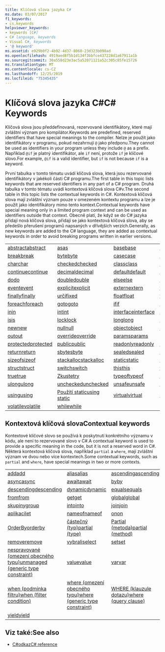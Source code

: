```yaml
---
title: Klíčová slova jazyka C#
ms.date: 03/07/2017
f1_keywords:
- cs.keywords
helpviewer_keywords:
- keywords [C#]
- C# language, keywords
- Visual C#, keywords
- '@ keyword'
ms.assetid: e929b0f2-4b92-4d37-8060-23d323b098ad
ms.openlocfilehash: 4919aed8f5b1d134f3bbfce437228d1a67911a1b
ms.sourcegitcommit: 30a558d23e3ac5a52071121a52c305c85fe15726
ms.translationtype: MT
ms.contentlocale: cs-CZ
ms.lasthandoff: 12/25/2019
ms.locfileid: "75345435"
---
```

# <a name="c-keywords"></a><span data-ttu-id="57a36-102">Klíčová slova jazyka C#</span><span class="sxs-lookup"><span data-stu-id="57a36-102">C# Keywords</span></span>

<span data-ttu-id="57a36-103">Klíčová slova jsou předdefinovaná, rezervované identifikátory, které mají zvláštní význam pro kompilátor.</span><span class="sxs-lookup"><span data-stu-id="57a36-103">Keywords are predefined, reserved identifiers that have special meanings to the compiler.</span></span> <span data-ttu-id="57a36-104">Nelze je použít jako identifikátory v programu, pokud nezahrnují `@` jako předponu.</span><span class="sxs-lookup"><span data-stu-id="57a36-104">They cannot be used as identifiers in your program unless they include `@` as a prefix.</span></span> <span data-ttu-id="57a36-105">Například `@if` je platný identifikátor, ale `if` není, protože `if` je klíčové slovo.</span><span class="sxs-lookup"><span data-stu-id="57a36-105">For example, `@if` is a valid identifier, but `if` is not because `if` is a keyword.</span></span>  
  
 <span data-ttu-id="57a36-106">První tabulka v tomto tématu uvádí klíčová slova, která jsou rezervované identifikátory v jakékoli části C# programu.</span><span class="sxs-lookup"><span data-stu-id="57a36-106">The first table in this topic lists keywords that are reserved identifiers in any part of a C# program.</span></span> <span data-ttu-id="57a36-107">Druhá tabulka v tomto tématu uvádí kontextová klíčová slova C#v.</span><span class="sxs-lookup"><span data-stu-id="57a36-107">The second table in this topic lists the contextual keywords in C#.</span></span> <span data-ttu-id="57a36-108">Kontextová klíčová slova mají zvláštní význam pouze v omezeném kontextu programu a lze je použít jako identifikátory mimo tento kontext.</span><span class="sxs-lookup"><span data-stu-id="57a36-108">Contextual keywords have special meaning only in a limited program context and can be used as identifiers outside that context.</span></span> <span data-ttu-id="57a36-109">Obecně platí, že když se do C# jazyka přidají nová klíčová slova, přidají se jako kontextová klíčová slova, aby se předešlo přerušení programů napsaných v dřívějších verzích.</span><span class="sxs-lookup"><span data-stu-id="57a36-109">Generally, as new keywords are added to the C# language, they are added as contextual keywords in order to avoid breaking programs written in earlier versions.</span></span>  
  
|||||  
|---|---|---|---|  
|[<span data-ttu-id="57a36-110">abstract</span><span class="sxs-lookup"><span data-stu-id="57a36-110">abstract</span></span>](abstract.md)|[<span data-ttu-id="57a36-111">as</span><span class="sxs-lookup"><span data-stu-id="57a36-111">as</span></span>](../operators/type-testing-and-cast.md#as-operator)|[<span data-ttu-id="57a36-112">base</span><span class="sxs-lookup"><span data-stu-id="57a36-112">base</span></span>](base.md)|[<span data-ttu-id="57a36-113">bool</span><span class="sxs-lookup"><span data-stu-id="57a36-113">bool</span></span>](../builtin-types/bool.md)|  
|[<span data-ttu-id="57a36-114">break</span><span class="sxs-lookup"><span data-stu-id="57a36-114">break</span></span>](break.md)|[<span data-ttu-id="57a36-115">byte</span><span class="sxs-lookup"><span data-stu-id="57a36-115">byte</span></span>](../builtin-types/integral-numeric-types.md)|[<span data-ttu-id="57a36-116">case</span><span class="sxs-lookup"><span data-stu-id="57a36-116">case</span></span>](switch.md)|[<span data-ttu-id="57a36-117">catch</span><span class="sxs-lookup"><span data-stu-id="57a36-117">catch</span></span>](try-catch.md)|  
|[<span data-ttu-id="57a36-118">char</span><span class="sxs-lookup"><span data-stu-id="57a36-118">char</span></span>](../builtin-types/char.md)|[<span data-ttu-id="57a36-119">checked</span><span class="sxs-lookup"><span data-stu-id="57a36-119">checked</span></span>](checked.md)|[<span data-ttu-id="57a36-120">class</span><span class="sxs-lookup"><span data-stu-id="57a36-120">class</span></span>](class.md)|[<span data-ttu-id="57a36-121">const</span><span class="sxs-lookup"><span data-stu-id="57a36-121">const</span></span>](const.md)|  
|[<span data-ttu-id="57a36-122">continue</span><span class="sxs-lookup"><span data-stu-id="57a36-122">continue</span></span>](continue.md)|[<span data-ttu-id="57a36-123">decimal</span><span class="sxs-lookup"><span data-stu-id="57a36-123">decimal</span></span>](../builtin-types/floating-point-numeric-types.md)|[<span data-ttu-id="57a36-124">default</span><span class="sxs-lookup"><span data-stu-id="57a36-124">default</span></span>](default.md)|[<span data-ttu-id="57a36-125">delegate</span><span class="sxs-lookup"><span data-stu-id="57a36-125">delegate</span></span>](../builtin-types/reference-types.md)|  
|[<span data-ttu-id="57a36-126">do</span><span class="sxs-lookup"><span data-stu-id="57a36-126">do</span></span>](do.md)|[<span data-ttu-id="57a36-127">double</span><span class="sxs-lookup"><span data-stu-id="57a36-127">double</span></span>](../builtin-types/floating-point-numeric-types.md)|[<span data-ttu-id="57a36-128">else</span><span class="sxs-lookup"><span data-stu-id="57a36-128">else</span></span>](if-else.md)|[<span data-ttu-id="57a36-129">enum</span><span class="sxs-lookup"><span data-stu-id="57a36-129">enum</span></span>](../builtin-types/enum.md)|  
|[<span data-ttu-id="57a36-130">event</span><span class="sxs-lookup"><span data-stu-id="57a36-130">event</span></span>](event.md)|[<span data-ttu-id="57a36-131">explicit</span><span class="sxs-lookup"><span data-stu-id="57a36-131">explicit</span></span>](../operators/user-defined-conversion-operators.md)|[<span data-ttu-id="57a36-132">extern</span><span class="sxs-lookup"><span data-stu-id="57a36-132">extern</span></span>](extern.md)|[<span data-ttu-id="57a36-133">false</span><span class="sxs-lookup"><span data-stu-id="57a36-133">false</span></span>](../builtin-types/bool.md)|  
|[<span data-ttu-id="57a36-134">finally</span><span class="sxs-lookup"><span data-stu-id="57a36-134">finally</span></span>](try-finally.md)|[<span data-ttu-id="57a36-135">určí</span><span class="sxs-lookup"><span data-stu-id="57a36-135">fixed</span></span>](fixed-statement.md)|[<span data-ttu-id="57a36-136">float</span><span class="sxs-lookup"><span data-stu-id="57a36-136">float</span></span>](../builtin-types/floating-point-numeric-types.md)|[<span data-ttu-id="57a36-137">for</span><span class="sxs-lookup"><span data-stu-id="57a36-137">for</span></span>](for.md)|  
|[<span data-ttu-id="57a36-138">foreach</span><span class="sxs-lookup"><span data-stu-id="57a36-138">foreach</span></span>](foreach-in.md)|[<span data-ttu-id="57a36-139">goto</span><span class="sxs-lookup"><span data-stu-id="57a36-139">goto</span></span>](goto.md)|[<span data-ttu-id="57a36-140">if</span><span class="sxs-lookup"><span data-stu-id="57a36-140">if</span></span>](if-else.md)|[<span data-ttu-id="57a36-141">implicit</span><span class="sxs-lookup"><span data-stu-id="57a36-141">implicit</span></span>](../operators/user-defined-conversion-operators.md)|  
|[<span data-ttu-id="57a36-142">in</span><span class="sxs-lookup"><span data-stu-id="57a36-142">in</span></span>](in.md)|[<span data-ttu-id="57a36-143">int</span><span class="sxs-lookup"><span data-stu-id="57a36-143">int</span></span>](../builtin-types/integral-numeric-types.md)|[<span data-ttu-id="57a36-144">interface</span><span class="sxs-lookup"><span data-stu-id="57a36-144">interface</span></span>](interface.md)|[<span data-ttu-id="57a36-145">internal</span><span class="sxs-lookup"><span data-stu-id="57a36-145">internal</span></span>](internal.md)|
|[<span data-ttu-id="57a36-146">is</span><span class="sxs-lookup"><span data-stu-id="57a36-146">is</span></span>](is.md)|[<span data-ttu-id="57a36-147">lock</span><span class="sxs-lookup"><span data-stu-id="57a36-147">lock</span></span>](lock-statement.md)|[<span data-ttu-id="57a36-148">long</span><span class="sxs-lookup"><span data-stu-id="57a36-148">long</span></span>](../builtin-types/integral-numeric-types.md)|[<span data-ttu-id="57a36-149">namespace</span><span class="sxs-lookup"><span data-stu-id="57a36-149">namespace</span></span>](namespace.md)|
|[<span data-ttu-id="57a36-150">new</span><span class="sxs-lookup"><span data-stu-id="57a36-150">new</span></span>](../operators/new-operator.md)|[<span data-ttu-id="57a36-151">null</span><span class="sxs-lookup"><span data-stu-id="57a36-151">null</span></span>](null.md)|[<span data-ttu-id="57a36-152">object</span><span class="sxs-lookup"><span data-stu-id="57a36-152">object</span></span>](../builtin-types/reference-types.md)|[<span data-ttu-id="57a36-153">operator</span><span class="sxs-lookup"><span data-stu-id="57a36-153">operator</span></span>](../operators/operator-overloading.md)|
|[<span data-ttu-id="57a36-154">out</span><span class="sxs-lookup"><span data-stu-id="57a36-154">out</span></span>](out.md)|[<span data-ttu-id="57a36-155">override</span><span class="sxs-lookup"><span data-stu-id="57a36-155">override</span></span>](override.md)|[<span data-ttu-id="57a36-156">params</span><span class="sxs-lookup"><span data-stu-id="57a36-156">params</span></span>](params.md)|[<span data-ttu-id="57a36-157">private</span><span class="sxs-lookup"><span data-stu-id="57a36-157">private</span></span>](private.md)|
|[<span data-ttu-id="57a36-158">protected</span><span class="sxs-lookup"><span data-stu-id="57a36-158">protected</span></span>](protected.md)|[<span data-ttu-id="57a36-159">public</span><span class="sxs-lookup"><span data-stu-id="57a36-159">public</span></span>](public.md)|[<span data-ttu-id="57a36-160">readonly</span><span class="sxs-lookup"><span data-stu-id="57a36-160">readonly</span></span>](readonly.md)|[<span data-ttu-id="57a36-161">ref</span><span class="sxs-lookup"><span data-stu-id="57a36-161">ref</span></span>](ref.md)|
|[<span data-ttu-id="57a36-162">return</span><span class="sxs-lookup"><span data-stu-id="57a36-162">return</span></span>](return.md)|[<span data-ttu-id="57a36-163">sbyte</span><span class="sxs-lookup"><span data-stu-id="57a36-163">sbyte</span></span>](../builtin-types/integral-numeric-types.md)|[<span data-ttu-id="57a36-164">sealed</span><span class="sxs-lookup"><span data-stu-id="57a36-164">sealed</span></span>](sealed.md)|[<span data-ttu-id="57a36-165">short</span><span class="sxs-lookup"><span data-stu-id="57a36-165">short</span></span>](../builtin-types/integral-numeric-types.md)||
[<span data-ttu-id="57a36-166">sizeof</span><span class="sxs-lookup"><span data-stu-id="57a36-166">sizeof</span></span>](../operators/sizeof.md)|[<span data-ttu-id="57a36-167">stackalloc</span><span class="sxs-lookup"><span data-stu-id="57a36-167">stackalloc</span></span>](../operators/stackalloc.md)|[<span data-ttu-id="57a36-168">static</span><span class="sxs-lookup"><span data-stu-id="57a36-168">static</span></span>](static.md)|[<span data-ttu-id="57a36-169">string</span><span class="sxs-lookup"><span data-stu-id="57a36-169">string</span></span>](../builtin-types/reference-types.md)|
|[<span data-ttu-id="57a36-170">struct</span><span class="sxs-lookup"><span data-stu-id="57a36-170">struct</span></span>](struct.md)|[<span data-ttu-id="57a36-171">switch</span><span class="sxs-lookup"><span data-stu-id="57a36-171">switch</span></span>](switch.md)|[<span data-ttu-id="57a36-172">this</span><span class="sxs-lookup"><span data-stu-id="57a36-172">this</span></span>](this.md)|[<span data-ttu-id="57a36-173">throw</span><span class="sxs-lookup"><span data-stu-id="57a36-173">throw</span></span>](throw.md)|
|[<span data-ttu-id="57a36-174">true</span><span class="sxs-lookup"><span data-stu-id="57a36-174">true</span></span>](../builtin-types/bool.md)|[<span data-ttu-id="57a36-175">Zkuste</span><span class="sxs-lookup"><span data-stu-id="57a36-175">try</span></span>](try-catch.md)|[<span data-ttu-id="57a36-176">typeof</span><span class="sxs-lookup"><span data-stu-id="57a36-176">typeof</span></span>](../operators/type-testing-and-cast.md#typeof-operator)|[<span data-ttu-id="57a36-177">uint</span><span class="sxs-lookup"><span data-stu-id="57a36-177">uint</span></span>](../builtin-types/integral-numeric-types.md)|
|[<span data-ttu-id="57a36-178">ulong</span><span class="sxs-lookup"><span data-stu-id="57a36-178">ulong</span></span>](../builtin-types/integral-numeric-types.md)|[<span data-ttu-id="57a36-179">unchecked</span><span class="sxs-lookup"><span data-stu-id="57a36-179">unchecked</span></span>](unchecked.md)|[<span data-ttu-id="57a36-180">unsafe</span><span class="sxs-lookup"><span data-stu-id="57a36-180">unsafe</span></span>](unsafe.md)|[<span data-ttu-id="57a36-181">ushort</span><span class="sxs-lookup"><span data-stu-id="57a36-181">ushort</span></span>](../builtin-types/integral-numeric-types.md)|
|[<span data-ttu-id="57a36-182">using</span><span class="sxs-lookup"><span data-stu-id="57a36-182">using</span></span>](using.md)|[<span data-ttu-id="57a36-183">Použití static</span><span class="sxs-lookup"><span data-stu-id="57a36-183">using static</span></span>](using-static.md)|[<span data-ttu-id="57a36-184">virtual</span><span class="sxs-lookup"><span data-stu-id="57a36-184">virtual</span></span>](virtual.md)|[<span data-ttu-id="57a36-185">void</span><span class="sxs-lookup"><span data-stu-id="57a36-185">void</span></span>](void.md)|
|[<span data-ttu-id="57a36-186">volatile</span><span class="sxs-lookup"><span data-stu-id="57a36-186">volatile</span></span>](volatile.md)|[<span data-ttu-id="57a36-187">while</span><span class="sxs-lookup"><span data-stu-id="57a36-187">while</span></span>](while.md)|

## <a name="contextual-keywords"></a><span data-ttu-id="57a36-188">Kontextová klíčová slova</span><span class="sxs-lookup"><span data-stu-id="57a36-188">Contextual keywords</span></span>

 <span data-ttu-id="57a36-189">Kontextové klíčové slovo se používá k poskytnutí konkrétního významu v kódu, ale není to rezervované slovo v C#.</span><span class="sxs-lookup"><span data-stu-id="57a36-189">A contextual keyword is used to provide a specific meaning in the code, but it is not a reserved word in C#.</span></span> <span data-ttu-id="57a36-190">Některá kontextová klíčová slova, například `partial` a `where`, mají zvláštní význam ve dvou nebo více kontextech.</span><span class="sxs-lookup"><span data-stu-id="57a36-190">Some contextual keywords, such as `partial` and `where`, have special meanings in two or more contexts.</span></span>  
  
||||  
|---|---|---|  
|[<span data-ttu-id="57a36-191">add</span><span class="sxs-lookup"><span data-stu-id="57a36-191">add</span></span>](add.md)|[<span data-ttu-id="57a36-192">alias</span><span class="sxs-lookup"><span data-stu-id="57a36-192">alias</span></span>](extern-alias.md)|[<span data-ttu-id="57a36-193">ascending</span><span class="sxs-lookup"><span data-stu-id="57a36-193">ascending</span></span>](ascending.md)|
|[<span data-ttu-id="57a36-194">async</span><span class="sxs-lookup"><span data-stu-id="57a36-194">async</span></span>](async.md)|[<span data-ttu-id="57a36-195">await</span><span class="sxs-lookup"><span data-stu-id="57a36-195">await</span></span>](../operators/await.md)|[<span data-ttu-id="57a36-196">by</span><span class="sxs-lookup"><span data-stu-id="57a36-196">by</span></span>](by.md)|
|[<span data-ttu-id="57a36-197">descending</span><span class="sxs-lookup"><span data-stu-id="57a36-197">descending</span></span>](descending.md)|[<span data-ttu-id="57a36-198">dynamic</span><span class="sxs-lookup"><span data-stu-id="57a36-198">dynamic</span></span>](../builtin-types/reference-types.md)|[<span data-ttu-id="57a36-199">equals</span><span class="sxs-lookup"><span data-stu-id="57a36-199">equals</span></span>](equals.md)|
|[<span data-ttu-id="57a36-200">from</span><span class="sxs-lookup"><span data-stu-id="57a36-200">from</span></span>](from-clause.md)|[<span data-ttu-id="57a36-201">get</span><span class="sxs-lookup"><span data-stu-id="57a36-201">get</span></span>](get.md)|[<span data-ttu-id="57a36-202">global</span><span class="sxs-lookup"><span data-stu-id="57a36-202">global</span></span>](../operators/namespace-alias-qualifier.md)|
|[<span data-ttu-id="57a36-203">skupiny</span><span class="sxs-lookup"><span data-stu-id="57a36-203">group</span></span>](group-clause.md)|[<span data-ttu-id="57a36-204">into</span><span class="sxs-lookup"><span data-stu-id="57a36-204">into</span></span>](into.md)|[<span data-ttu-id="57a36-205">join</span><span class="sxs-lookup"><span data-stu-id="57a36-205">join</span></span>](join-clause.md)|
|[<span data-ttu-id="57a36-206">aplikaci</span><span class="sxs-lookup"><span data-stu-id="57a36-206">let</span></span>](let-clause.md)|[<span data-ttu-id="57a36-207">nameof</span><span class="sxs-lookup"><span data-stu-id="57a36-207">nameof</span></span>](../operators/nameof.md)|[<span data-ttu-id="57a36-208">on</span><span class="sxs-lookup"><span data-stu-id="57a36-208">on</span></span>](on.md)|
|[<span data-ttu-id="57a36-209">OrderBy</span><span class="sxs-lookup"><span data-stu-id="57a36-209">orderby</span></span>](orderby-clause.md)|[<span data-ttu-id="57a36-210">částečný (typ)</span><span class="sxs-lookup"><span data-stu-id="57a36-210">partial (type)</span></span>](partial-type.md)|[<span data-ttu-id="57a36-211">Partial (metoda)</span><span class="sxs-lookup"><span data-stu-id="57a36-211">partial (method)</span></span>](partial-method.md)|
|[<span data-ttu-id="57a36-212">remove</span><span class="sxs-lookup"><span data-stu-id="57a36-212">remove</span></span>](remove.md)|[<span data-ttu-id="57a36-213">vybrali</span><span class="sxs-lookup"><span data-stu-id="57a36-213">select</span></span>](select-clause.md)|[<span data-ttu-id="57a36-214">set</span><span class="sxs-lookup"><span data-stu-id="57a36-214">set</span></span>](set.md)|
|[<span data-ttu-id="57a36-215">nespravované (omezení obecného typu)</span><span class="sxs-lookup"><span data-stu-id="57a36-215">unmanaged (generic type constraint)</span></span>](where-generic-type-constraint.md)|[<span data-ttu-id="57a36-216">value</span><span class="sxs-lookup"><span data-stu-id="57a36-216">value</span></span>](value.md)|[<span data-ttu-id="57a36-217">var</span><span class="sxs-lookup"><span data-stu-id="57a36-217">var</span></span>](var.md)|
|[<span data-ttu-id="57a36-218">when (podmínka filtru)</span><span class="sxs-lookup"><span data-stu-id="57a36-218">when (filter condition)</span></span>](when.md)|[<span data-ttu-id="57a36-219">where (omezení obecného typu)</span><span class="sxs-lookup"><span data-stu-id="57a36-219">where (generic type constraint)</span></span>](where-generic-type-constraint.md)|[<span data-ttu-id="57a36-220">WHERE (klauzule dotazu)</span><span class="sxs-lookup"><span data-stu-id="57a36-220">where (query clause)</span></span>](where-clause.md)|
|[<span data-ttu-id="57a36-221">yield</span><span class="sxs-lookup"><span data-stu-id="57a36-221">yield</span></span>](yield.md)| | |
  
## <a name="see-also"></a><span data-ttu-id="57a36-222">Viz také:</span><span class="sxs-lookup"><span data-stu-id="57a36-222">See also</span></span>

- [<span data-ttu-id="57a36-223">C#odkaz</span><span class="sxs-lookup"><span data-stu-id="57a36-223">C# reference</span></span>](../index.md)
